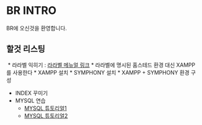 # BR INTRO
BR에 오신것을 환영합니다.

## 할것 리스팅
  * 라라벨 익히기 : [라라벨 메뉴얼 링크](https://laravel.kr/)
    * 라라벨에 명시된 홈스테드 환경 대신 XAMPP를 사용한다
     * XAMPP 설치
     * SYMPHONY 설치
     * XAMPP + SYMPHONY 환경 구성
  * INDEX 꾸미기
  * MYSQL 연습
    * [MYSQL 튜토리얼1](http://www.w3big.com/ko/mysql/default.html)
    * [MYSQL 튜토리얼2](https://www.w3schools.com/sql/)
